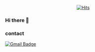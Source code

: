 

  <div align=center>
	  
[![Hits](https://hits.seeyoufarm.com/api/count/incr/badge.svg?url=https%3A%2F%2Fgithub.com%2Fbenscookie&count_bg=%236E6E6E&title_bg=%23555555&icon=github.svg&icon_color=%23FFFFFF&title=hits&edge_flat=true)](https://hits.seeyoufarm.com)

	
  </div>
  
### Hi there 👋

### contact
[![Gmail Badge](https://img.shields.io/badge/Gmail-d14836?style=flat-square&logo=Gmail&logoColor=white&link=mailto:ehrud864@gmail.com)](mailto:ehrud864@gmail.com)

<!--
**benscookie/benscookie** is a ✨ _special_ ✨ repository because its `README.md` (this file) appears on your GitHub profile.

Here are some ideas to get you started:

- 🔭 I’m currently working on ...
- 🌱 I’m currently learning ...
- 👯 I’m looking to collaborate on ...
- 🤔 I’m looking for help with ...
- 💬 Ask me about ...
- 📫 How to reach me: ...
- 😄 Pronouns: ...
- ⚡ Fun fact: ...
-->
